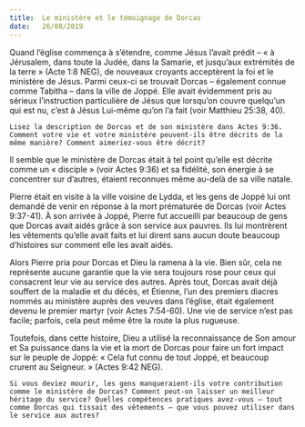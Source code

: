 ```yaml
---
title:  Le ministère et le témoignage de Dorcas
date:   26/08/2019
---
```


Quand l’église commença à s’étendre, comme Jésus l’avait prédit – « à Jérusalem, dans toute la Judée, dans la Samarie, et jusqu’aux extrémités de la terre » (Acte 1:8 NEG), de nouveaux croyants acceptèrent la foi et le ministère de Jésus. Parmi ceux-ci se trouvait Dorcas – également connue comme Tabitha – dans la ville de Joppé. Elle avait évidemment pris au sérieux l’instruction particulière de Jésus que lorsqu’on couvre quelqu’un qui est nu, c’est à Jésus Lui-même qu’on l’a fait (voir Matthieu 25:38, 40).

`Lisez la description de Dorcas et de son ministère dans Actes 9:36. Comment votre vie et votre ministère peuvent-ils être décrits de la même manière? Comment aimeriez-vous être décrit?`

Il semble que le ministère de Dorcas était à tel point qu’elle est décrite comme un « disciple » (voir Actes 9:36) et sa fidélité, son énergie à se concentrer sur d’autres, étaient reconnues même au-delà de sa ville natale.

Pierre était en visite à la ville voisine de Lydda, et les gens de Joppé lui ont demandé de venir en réponse à la mort prématurée de Dorcas (voir Actes 9:37-41). À son arrivée à Joppé, Pierre fut accueilli par beaucoup de gens que Dorcas avait aidés grâce à son service aux pauvres. Ils lui montrèrent les vêtements qu’elle avait faits et lui dirent sans aucun doute beaucoup d’histoires sur comment elle les avait aidés.

Alors Pierre pria pour Dorcas et Dieu la ramena à la vie. Bien sûr, cela ne représente aucune garantie que la vie sera toujours rose pour ceux qui consacrent leur vie au service des autres. Après tout, Dorcas avait déjà souffert de la maladie et du décès, et Étienne, l’un des premiers diacres nommés au ministère auprès des veuves dans l’église, était également devenu le premier martyr (voir Actes 7:54-60). Une vie de service n’est pas facile; parfois, cela peut même être la route la plus rugueuse.

Toutefois, dans cette histoire, Dieu a utilisé la reconnaissance de Son amour et Sa puissance dans la vie et la mort de Dorcas pour faire un fort impact sur le peuple de Joppé: « Cela fut connu de tout Joppé, et beaucoup crurent au Seigneur. » (Actes 9:42 NEG).

`Si vous deviez mourir, les gens manqueraient-ils votre contribution comme le ministère de Dorcas? Comment peut-on laisser un meilleur héritage du service? Quelles compétences pratiques avez-vous – tout comme Dorcas qui tissait des vêtements – que vous pouvez utiliser dans le service aux autres?`